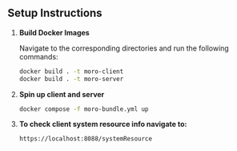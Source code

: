 ## Setup Instructions


1. **Build Docker Images**

   Navigate to the corresponding directories and run the following commands:

   ```bash
   docker build . -t moro-client
   docker build . -t moro-server
2. **Spin up client and server**

   ```bash
   docker compose -f moro-bundle.yml up
3. **To check client system resource info navigate to:**
   ```bash
   https://localhost:8088/systemResource
